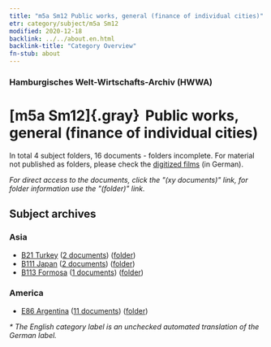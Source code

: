 ```yaml
---
title: "m5a Sm12 Public works, general (finance of individual cities)"
etr: category/subject/m5a Sm12
modified: 2020-12-18
backlink: ../../about.en.html
backlink-title: "Category Overview"
fn-stub: about
---
```


### Hamburgisches Welt-Wirtschafts-Archiv (HWWA)
# [m5a Sm12]{.gray}&#8201; Public works, general (finance of individual cities)&#160; 





In total 4 subject folders, 16 documents - folders incomplete.
For material not published as folders, please check the [digitized films](/film/h1_sh) (in German).

_For direct access to the documents, click the "(xy documents)" link, for folder information use the "(folder)" link._

## Subject archives



### Asia

- [B21 Turkey](../../../geo/about.en.html#B21) (<a href="https://dfg-viewer.de/show/?tx_dlf[id]=https://pm20.zbw.eu/mets/sh/1411xx/141111/1449xx/144907/public.mets.en.xml" target="_blank">2 documents</a>) ([folder](http://purl.org/pressemappe20/folder/sh/141111,144907))
- [B111 Japan](../../../geo/about.en.html#B111) (<a href="https://dfg-viewer.de/show/?tx_dlf[id]=https://pm20.zbw.eu/mets/sh/1412xx/141272/1449xx/144907/public.mets.en.xml" target="_blank">2 documents</a>) ([folder](http://purl.org/pressemappe20/folder/sh/141272,144907))
- [B113 Formosa](../../../geo/about.en.html#B113) (<a href="https://dfg-viewer.de/show/?tx_dlf[id]=https://pm20.zbw.eu/mets/sh/1412xx/141274/1449xx/144907/public.mets.en.xml" target="_blank">1 documents</a>) ([folder](http://purl.org/pressemappe20/folder/sh/141274,144907))

### America

- [E86 Argentina](../../../geo/about.en.html#E86) (<a href="https://dfg-viewer.de/show/?tx_dlf[id]=https://pm20.zbw.eu/mets/sh/1416xx/141692/1449xx/144907/public.mets.en.xml" target="_blank">11 documents</a>) ([folder](http://purl.org/pressemappe20/folder/sh/141692,144907))


_* The English category label is an unchecked automated translation of the German label._

